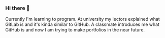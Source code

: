 ### Hi there 👋

<!--
**aarafr/aarafr** is a ✨ _special_ ✨ repository because its `README.md` (this file) appears on your GitHub profile.

Here are some ideas to get you started:

- 🔭 I’m currently working on ...
- 🌱 I’m currently learning ...
- 👯 I’m looking to collaborate on ...
- 🤔 I’m looking for help with ...
- 💬 Ask me about ...
- 📫 How to reach me: ...
- 😄 Pronouns: ...
- ⚡ Fun fact: ...
-->
Currently I'm learning to program. At university my lectors explained what GitLab is and it's kinda similar to GitHub. A classmate introduces me what GitHub is and now I am trying to make portfolios in the near future.
